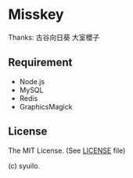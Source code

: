 # Misskey

Thanks:
古谷向日葵
大室櫻子

## Requirement
* Node.js
* MySQL
* Redis
* GraphicsMagick

## License
The MIT License. (See [LICENSE](LICENSE) file)

(c) syuilo.
